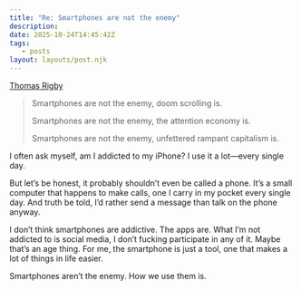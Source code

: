 ```yaml
---
title: "Re: Smartphones are not the enemy"
description:
date: 2025-10-24T14:45:42Z
tags:
   - posts
layout: layouts/post.njk
---
```


[Thomas Rigby](https://thomasrigby.com/posts/smartphones-are-not-the-enemy/)

> Smartphones are not the enemy, doom scrolling is.
> 
> Smartphones are not the enemy, the attention economy is.
> 
> Smartphones are not the enemy, unfettered rampant capitalism is.

I often ask myself, am I addicted to my iPhone? I use it a lot—every single day.  

But let’s be honest, it probably shouldn’t even be called a phone. It’s a small computer that happens to make calls, one I carry in my pocket every single day. And truth be told, I’d rather send a message than talk on the phone anyway.  

I don’t think smartphones are addictive. The apps are. What I’m not addicted to is social media, I don’t fucking participate in any of it. Maybe that’s an age thing. For me, the smartphone is just a tool, one that makes a lot of things in life easier.  

Smartphones aren’t the enemy. How we use them is.  

